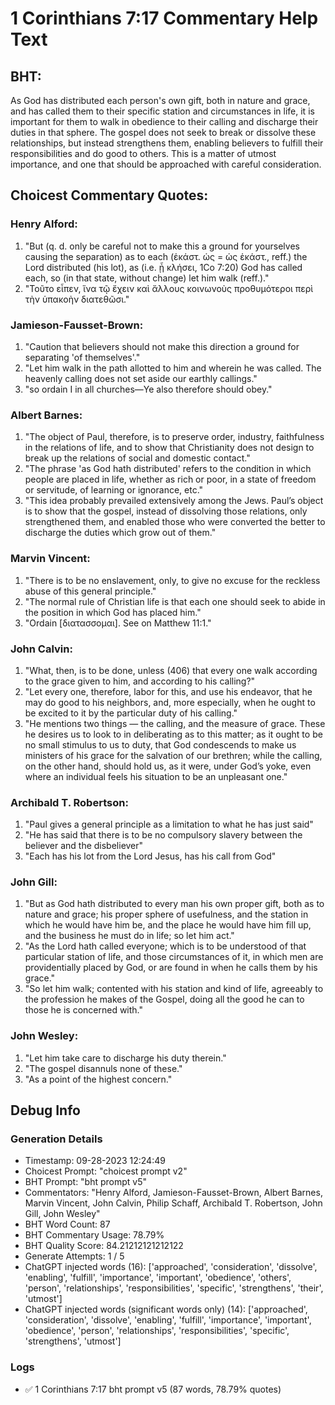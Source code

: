 # 1 Corinthians 7:17 Commentary Help Text

## BHT:
As God has distributed each person's own gift, both in nature and grace, and has called them to their specific station and circumstances in life, it is important for them to walk in obedience to their calling and discharge their duties in that sphere. The gospel does not seek to break or dissolve these relationships, but instead strengthens them, enabling believers to fulfill their responsibilities and do good to others. This is a matter of utmost importance, and one that should be approached with careful consideration.

## Choicest Commentary Quotes:
### Henry Alford:
1. "But (q. d. only be careful not to make this a ground for yourselves causing the separation) as to each (ἑκάστ. ὡς = ὡς ἑκάστ., reff.) the Lord distributed (his lot), as (i.e. ᾖ κλήσει, 1Co 7:20) God has called each, so (in that state, without change) let him walk (reff.)."
2. "Τοῦτο εἶπεν, ἵνα τῷ ἔχειν καὶ ἄλλους κοινωνοὺς προθυμότεροι περὶ τὴν ὑπακοὴν διατεθῶσι."

### Jamieson-Fausset-Brown:
1. "Caution that believers should not make this direction a ground for separating 'of themselves'."
2. "Let him walk in the path allotted to him and wherein he was called. The heavenly calling does not set aside our earthly callings."
3. "so ordain I in all churches—Ye also therefore should obey."

### Albert Barnes:
1. "The object of Paul, therefore, is to preserve order, industry, faithfulness in the relations of life, and to show that Christianity does not design to break up the relations of social and domestic contact."
2. "The phrase 'as God hath distributed' refers to the condition in which people are placed in life, whether as rich or poor, in a state of freedom or servitude, of learning or ignorance, etc."
3. "This idea probably prevailed extensively among the Jews. Paul’s object is to show that the gospel, instead of dissolving those relations, only strengthened them, and enabled those who were converted the better to discharge the duties which grow out of them."

### Marvin Vincent:
1. "There is to be no enslavement, only, to give no excuse for the reckless abuse of this general principle."
2. "The normal rule of Christian life is that each one should seek to abide in the position in which God has placed him."
3. "Ordain [διατασσομαι]. See on Matthew 11:1."

### John Calvin:
1. "What, then, is to be done, unless (406) that every one walk according to the grace given to him, and according to his calling?"
2. "Let every one, therefore, labor for this, and use his endeavor, that he may do good to his neighbors, and, more especially, when he ought to be excited to it by the particular duty of his calling."
3. "He mentions two things — the calling, and the measure of grace. These he desires us to look to in deliberating as to this matter; as it ought to be no small stimulus to us to duty, that God condescends to make us ministers of his grace for the salvation of our brethren; while the calling, on the other hand, should hold us, as it were, under God’s yoke, even where an individual feels his situation to be an unpleasant one."

### Archibald T. Robertson:
1. "Paul gives a general principle as a limitation to what he has just said"
2. "He has said that there is to be no compulsory slavery between the believer and the disbeliever"
3. "Each has his lot from the Lord Jesus, has his call from God"

### John Gill:
1. "But as God hath distributed to every man his own proper gift, both as to nature and grace; his proper sphere of usefulness, and the station in which he would have him be, and the place he would have him fill up, and the business he must do in life; so let him act."
2. "As the Lord hath called everyone; which is to be understood of that particular station of life, and those circumstances of it, in which men are providentially placed by God, or are found in when he calls them by his grace."
3. "So let him walk; contented with his station and kind of life, agreeably to the profession he makes of the Gospel, doing all the good he can to those he is concerned with."

### John Wesley:
1. "Let him take care to discharge his duty therein."
2. "The gospel disannuls none of these."
3. "As a point of the highest concern."


## Debug Info
### Generation Details
- Timestamp: 09-28-2023 12:24:49
- Choicest Prompt: "choicest prompt v2"
- BHT Prompt: "bht prompt v5"
- Commentators: "Henry Alford, Jamieson-Fausset-Brown, Albert Barnes, Marvin Vincent, John Calvin, Philip Schaff, Archibald T. Robertson, John Gill, John Wesley"
- BHT Word Count: 87
- BHT Commentary Usage: 78.79%
- BHT Quality Score: 84.21212121212122
- Generate Attempts: 1 / 5
- ChatGPT injected words (16):
	['approached', 'consideration', 'dissolve', 'enabling', 'fulfill', 'importance', 'important', 'obedience', 'others', 'person', 'relationships', 'responsibilities', 'specific', 'strengthens', 'their', 'utmost']
- ChatGPT injected words (significant words only) (14):
	['approached', 'consideration', 'dissolve', 'enabling', 'fulfill', 'importance', 'important', 'obedience', 'person', 'relationships', 'responsibilities', 'specific', 'strengthens', 'utmost']

### Logs
- ✅ 1 Corinthians 7:17 bht prompt v5 (87 words, 78.79% quotes)